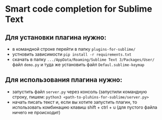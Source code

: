 # Smart code completion for Sublime Text

## Для  установки плагина нужно:
- в командной строке перейти в папку `plugins-for-sublime/`
- устновить зависимости `pip install -r requirements.txt`
- скачать в папку `.../AppData/Roaming/Sublime Text 3/Packages/User/` файл `demo.py` и туда же установить файл `Defaul.sublime-keymap`


## Для использования плагина нужно:

- запустить файл `server.py` через консоль (запустили командную строку, пишем: `python3 <path-to-pluhins-for-sublime/server.py>`
- начать писать текст и, если вы хотите запустить плагин, то использовать комбинацию клавиш shift + ctrl + u (для пустого файла ничего не происходит)
